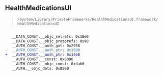 ## HealthMedicationsUI

> `/System/Library/PrivateFrameworks/HealthMedicationsUI.framework/HealthMedicationsUI`

```diff

   __DATA_CONST.__objc_selrefs: 0x18e0
   __DATA_CONST.__objc_protorefs: 0x90
   __AUTH_CONST.__auth_got: 0x2958
-  __AUTH_CONST.__auth_ptr: 0x1508
+  __AUTH_CONST.__auth_ptr: 0x14e8
   __AUTH_CONST.__const: 0x8090
   __AUTH_CONST.__objc_const: 0xdab0
   __AUTH.__objc_data: 0x8500

```
